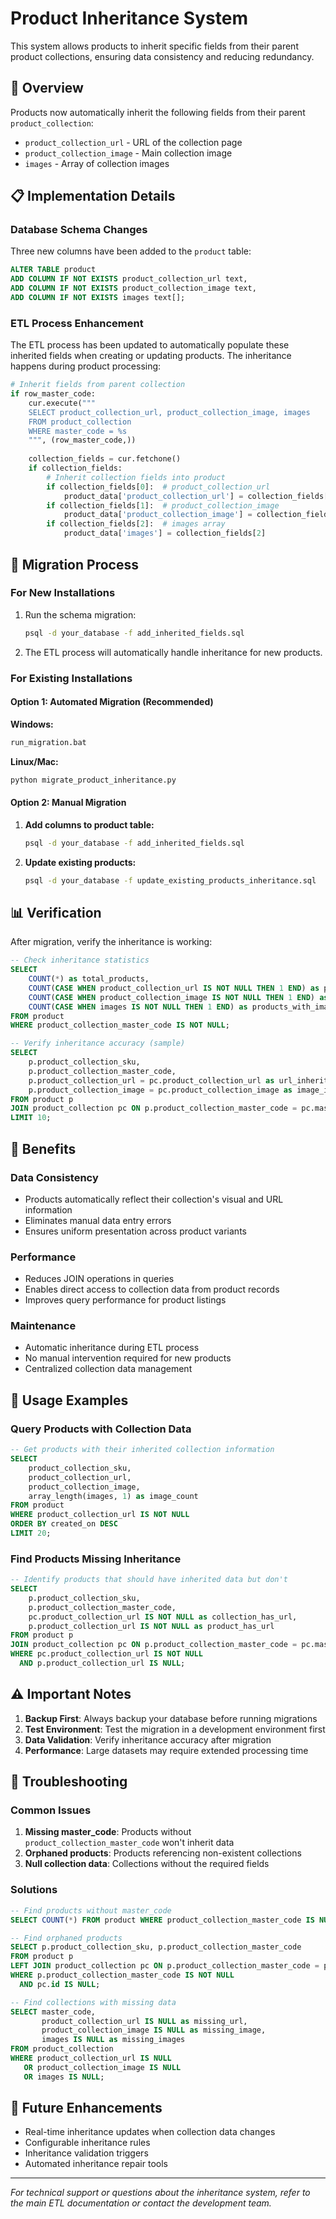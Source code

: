 # Product Inheritance System

This system allows products to inherit specific fields from their parent product collections, ensuring data consistency and reducing redundancy.

## 🎯 Overview

Products now automatically inherit the following fields from their parent `product_collection`:
- `product_collection_url` - URL of the collection page
- `product_collection_image` - Main collection image
- `images` - Array of collection images

## 📋 Implementation Details

### Database Schema Changes

Three new columns have been added to the `product` table:

```sql
ALTER TABLE product 
ADD COLUMN IF NOT EXISTS product_collection_url text,
ADD COLUMN IF NOT EXISTS product_collection_image text,
ADD COLUMN IF NOT EXISTS images text[];
```

### ETL Process Enhancement

The ETL process has been updated to automatically populate these inherited fields when creating or updating products. The inheritance happens during product processing:

```python
# Inherit fields from parent collection
if row_master_code:
    cur.execute("""
    SELECT product_collection_url, product_collection_image, images 
    FROM product_collection 
    WHERE master_code = %s
    """, (row_master_code,))
    
    collection_fields = cur.fetchone()
    if collection_fields:
        # Inherit collection fields into product
        if collection_fields[0]:  # product_collection_url
            product_data['product_collection_url'] = collection_fields[0]
        if collection_fields[1]:  # product_collection_image
            product_data['product_collection_image'] = collection_fields[1]
        if collection_fields[2]:  # images array
            product_data['images'] = collection_fields[2]
```

## 🚀 Migration Process

### For New Installations

1. Run the schema migration:
   ```bash
   psql -d your_database -f add_inherited_fields.sql
   ```

2. The ETL process will automatically handle inheritance for new products.

### For Existing Installations

#### Option 1: Automated Migration (Recommended)

**Windows:**
```bash
run_migration.bat
```

**Linux/Mac:**
```bash
python migrate_product_inheritance.py
```

#### Option 2: Manual Migration

1. **Add columns to product table:**
   ```bash
   psql -d your_database -f add_inherited_fields.sql
   ```

2. **Update existing products:**
   ```bash
   psql -d your_database -f update_existing_products_inheritance.sql
   ```

## 📊 Verification

After migration, verify the inheritance is working:

```sql
-- Check inheritance statistics
SELECT 
    COUNT(*) as total_products,
    COUNT(CASE WHEN product_collection_url IS NOT NULL THEN 1 END) as products_with_url,
    COUNT(CASE WHEN product_collection_image IS NOT NULL THEN 1 END) as products_with_image,
    COUNT(CASE WHEN images IS NOT NULL THEN 1 END) as products_with_images_array
FROM product 
WHERE product_collection_master_code IS NOT NULL;

-- Verify inheritance accuracy (sample)
SELECT 
    p.product_collection_sku,
    p.product_collection_master_code,
    p.product_collection_url = pc.product_collection_url as url_inherited_correctly,
    p.product_collection_image = pc.product_collection_image as image_inherited_correctly
FROM product p
JOIN product_collection pc ON p.product_collection_master_code = pc.master_code
LIMIT 10;
```

## 🔧 Benefits

### Data Consistency
- Products automatically reflect their collection's visual and URL information
- Eliminates manual data entry errors
- Ensures uniform presentation across product variants

### Performance
- Reduces JOIN operations in queries
- Enables direct access to collection data from product records
- Improves query performance for product listings

### Maintenance
- Automatic inheritance during ETL process
- No manual intervention required for new products
- Centralized collection data management

## 📝 Usage Examples

### Query Products with Collection Data

```sql
-- Get products with their inherited collection information
SELECT 
    product_collection_sku,
    product_collection_url,
    product_collection_image,
    array_length(images, 1) as image_count
FROM product 
WHERE product_collection_url IS NOT NULL
ORDER BY created_on DESC
LIMIT 20;
```

### Find Products Missing Inheritance

```sql
-- Identify products that should have inherited data but don't
SELECT 
    p.product_collection_sku,
    p.product_collection_master_code,
    pc.product_collection_url IS NOT NULL as collection_has_url,
    p.product_collection_url IS NOT NULL as product_has_url
FROM product p
JOIN product_collection pc ON p.product_collection_master_code = pc.master_code
WHERE pc.product_collection_url IS NOT NULL 
  AND p.product_collection_url IS NULL;
```

## ⚠️ Important Notes

1. **Backup First**: Always backup your database before running migrations
2. **Test Environment**: Test the migration in a development environment first
3. **Data Validation**: Verify inheritance accuracy after migration
4. **Performance**: Large datasets may require extended processing time

## 🐛 Troubleshooting

### Common Issues

1. **Missing master_code**: Products without `product_collection_master_code` won't inherit data
2. **Orphaned products**: Products referencing non-existent collections
3. **Null collection data**: Collections without the required fields

### Solutions

```sql
-- Find products without master_code
SELECT COUNT(*) FROM product WHERE product_collection_master_code IS NULL;

-- Find orphaned products
SELECT p.product_collection_sku, p.product_collection_master_code
FROM product p
LEFT JOIN product_collection pc ON p.product_collection_master_code = pc.master_code
WHERE p.product_collection_master_code IS NOT NULL 
  AND pc.id IS NULL;

-- Find collections with missing data
SELECT master_code, 
       product_collection_url IS NULL as missing_url,
       product_collection_image IS NULL as missing_image,
       images IS NULL as missing_images
FROM product_collection
WHERE product_collection_url IS NULL 
   OR product_collection_image IS NULL 
   OR images IS NULL;
```

## 🔄 Future Enhancements

- Real-time inheritance updates when collection data changes
- Configurable inheritance rules
- Inheritance validation triggers
- Automated inheritance repair tools

---

*For technical support or questions about the inheritance system, refer to the main ETL documentation or contact the development team.*